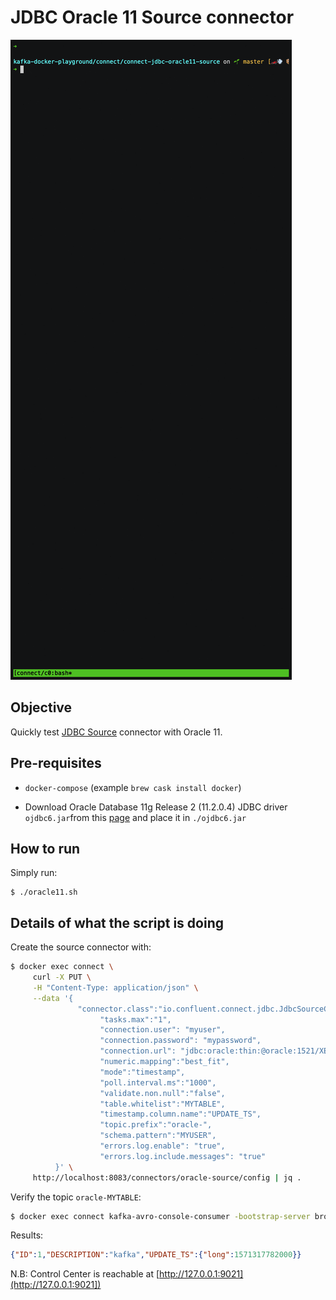 # JDBC Oracle 11 Source connector

![asciinema](asciinema.gif)

## Objective

Quickly test [JDBC Source](https://docs.confluent.io/current/connect/kafka-connect-jdbc/source-connector/index.html#kconnect-long-jdbc-source-connector) connector with Oracle 11.

## Pre-requisites

* `docker-compose` (example `brew cask install docker`)


* Download Oracle Database 11g Release 2 (11.2.0.4) JDBC driver `ojdbc6.jar`from this [page](https://www.oracle.com/database/technologies/jdbcdriver-ucp-downloads.html) and place it in `./ojdbc6.jar`

## How to run

Simply run:

```
$ ./oracle11.sh
```

## Details of what the script is doing

Create the source connector with:

```bash
$ docker exec connect \
     curl -X PUT \
     -H "Content-Type: application/json" \
     --data '{
               "connector.class":"io.confluent.connect.jdbc.JdbcSourceConnector",
                    "tasks.max":"1",
                    "connection.user": "myuser",
                    "connection.password": "mypassword",
                    "connection.url": "jdbc:oracle:thin:@oracle:1521/XE",
                    "numeric.mapping":"best_fit",
                    "mode":"timestamp",
                    "poll.interval.ms":"1000",
                    "validate.non.null":"false",
                    "table.whitelist":"MYTABLE",
                    "timestamp.column.name":"UPDATE_TS",
                    "topic.prefix":"oracle-",
                    "schema.pattern":"MYUSER",
                    "errors.log.enable": "true",
                    "errors.log.include.messages": "true"
          }' \
     http://localhost:8083/connectors/oracle-source/config | jq .
```

Verify the topic `oracle-MYTABLE`:

```bash
$ docker exec connect kafka-avro-console-consumer -bootstrap-server broker:9092 --property schema.registry.url=http://schema-registry:8081 --topic oracle-MYTABLE --from-beginning --max-messages 1
```

Results:

```json
{"ID":1,"DESCRIPTION":"kafka","UPDATE_TS":{"long":1571317782000}}
```

N.B: Control Center is reachable at [http://127.0.0.1:9021](http://127.0.0.1:9021])
